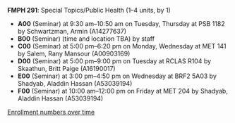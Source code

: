 **FMPH 291**: Special Topics/Public Health (1–4 units, by 1)

- **A00** (Seminar) at 9:30 am–10:50 am on Tuesday, Thursday at PSB 1182 by Schwartzman, Armin (A14277637)
- **B00** (Seminar) (time and location TBA) by staff
- **C00** (Seminar) at 5:00 pm–6:20 pm on Monday, Wednesday at MET 141 by Salem, Rany Mansour (A00903169)
- **D00** (Seminar) at 5:00 pm–9:00 pm on Tuesday at RCLAS R104 by Skaathun, Britt Paige (A16190017)
- **E00** (Seminar) at 3:00 pm–4:50 pm on Wednesday at BRF2 5A03 by Shadyab, Aladdin Hassan (A53039194)
- **F00** (Seminar) at 10:00 am–12:00 pm on Friday at MET 204 by Shadyab, Aladdin Hassan (A53039194)

[Enrollment numbers over time](./FMPH291.tsv)

